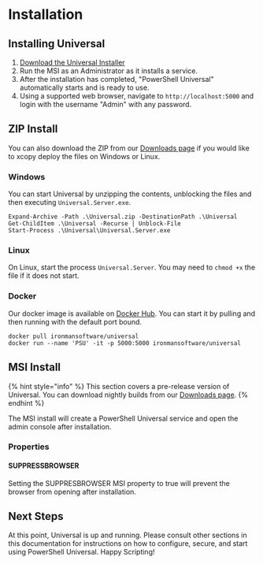 # Installation

## Installing Universal

1. [Download the Universal Installer](https://ironmansoftware.com/downloads/)
2. Run the MSI as an Administrator as it installs a service.
3. After the installation has completed, "PowerShell Universal" automatically starts and is ready to use.
4. Using a supported web browser, navigate to `http://localhost:5000` and login with the username "Admin" with any password.

## ZIP Install

You can also download the ZIP from our [Downloads page](https://ironmansoftware.com/downloads/) if you would like to xcopy deploy the files on Windows or Linux. 

### Windows

You can start Universal by unzipping the contents, unblocking the files and then executing `Universal.Server.exe`.

```text
Expand-Archive -Path .\Universal.zip -DestinationPath .\Universal
Get-ChildItem .\Universal -Recurse | Unblock-File
Start-Process .\Universal\Universal.Server.exe
```

### Linux

On Linux, start the process `Universal.Server`. You may need to `chmod +x` the file if it does not start.  

### Docker

Our docker image is available on [Docker Hub](https://hub.docker.com/r/ironmansoftware/universal). You can start it by pulling and then running with the default port bound. 

```text
docker pull ironmansoftware/universal
docker run --name 'PSU' -it -p 5000:5000 ironmansoftware/universal 
```

## MSI Install

{% hint style="info" %}
This section covers a pre-release version of Universal. You can download nightly builds from our [Downloads page](https://ironmansoftware.com/downloads).
{% endhint %}

The MSI install will create a PowerShell Universal service and open the admin console after installation. 

### Properties

#### SUPPRESSBROWSER

Setting the SUPPRESBROWSER MSI property to true will prevent the browser from opening after installation. 

## Next Steps

At this point, Universal is up and running. Please consult other sections in this documentation for instructions on how to configure, secure, and start using PowerShell Universal. Happy Scripting!

